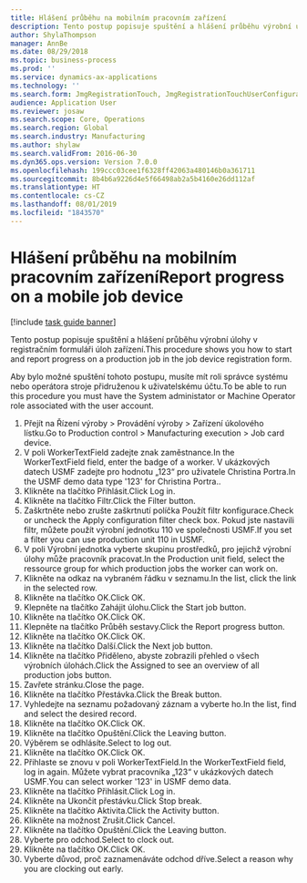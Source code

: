 ```yaml
---
title: Hlášení průběhu na mobilním pracovním zařízení
description: Tento postup popisuje spuštění a hlášení průběhu výrobní úlohy v registračním formuláři úloh zařízení.
author: ShylaThompson
manager: AnnBe
ms.date: 08/29/2018
ms.topic: business-process
ms.prod: ''
ms.service: dynamics-ax-applications
ms.technology: ''
ms.search.form: JmgRegistrationTouch, JmgRegistrationTouchUserConfiguration, JmgRegistrationTouchStart, JmgRegistrationTouchReportFeedback, JmgRegistrationTouchAssignedJobs, JmgRegistrationTouchBreak, JmgRegistrationTouchLeave, JmgRegistrationTouchIndirectActivity, JmgDialogForm
audience: Application User
ms.reviewer: josaw
ms.search.scope: Core, Operations
ms.search.region: Global
ms.search.industry: Manufacturing
ms.author: shylaw
ms.search.validFrom: 2016-06-30
ms.dyn365.ops.version: Version 7.0.0
ms.openlocfilehash: 199ccc03cee1f6328ff42063a480146b0a361711
ms.sourcegitcommit: 8b4b6a9226d4e5f66498ab2a5b4160e26dd112af
ms.translationtype: HT
ms.contentlocale: cs-CZ
ms.lasthandoff: 08/01/2019
ms.locfileid: "1843570"
---
```

# <a name="report-progress-on-a-mobile-job-device"></a><span data-ttu-id="8ffa1-103">Hlášení průběhu na mobilním pracovním zařízení</span><span class="sxs-lookup"><span data-stu-id="8ffa1-103">Report progress on a mobile job device</span></span>

[!include [task guide banner](../../includes/task-guide-banner.md)]

<span data-ttu-id="8ffa1-104">Tento postup popisuje spuštění a hlášení průběhu výrobní úlohy v registračním formuláři úloh zařízení.</span><span class="sxs-lookup"><span data-stu-id="8ffa1-104">This procedure shows you how to start and report progress on a production job in the job device registration form.</span></span>



<span data-ttu-id="8ffa1-105">Aby bylo možné spuštění tohoto postupu, musíte mít roli správce systému nebo operátora stroje přidruženou k uživatelskému účtu.</span><span class="sxs-lookup"><span data-stu-id="8ffa1-105">To be able to run this procedure you must have the System administator or Machine Operator role associated with the user account.</span></span>

1. <span data-ttu-id="8ffa1-106">Přejít na Řízení výroby > Provádění výroby > Zařízení úkolového lístku.</span><span class="sxs-lookup"><span data-stu-id="8ffa1-106">Go to Production control > Manufacturing execution > Job card device.</span></span>
2. <span data-ttu-id="8ffa1-107">V poli WorkerTextField zadejte znak zaměstnance.</span><span class="sxs-lookup"><span data-stu-id="8ffa1-107">In the WorkerTextField field, enter the badge of a worker.</span></span> <span data-ttu-id="8ffa1-108">V ukázkových datech USMF zadejte pro hodnotu „123“ pro uživatele Christina Portra.</span><span class="sxs-lookup"><span data-stu-id="8ffa1-108">In the USMF demo data type '123' for Christina Portra..</span></span>
3. <span data-ttu-id="8ffa1-109">Klikněte na tlačítko Přihlásit.</span><span class="sxs-lookup"><span data-stu-id="8ffa1-109">Click Log in.</span></span>
4. <span data-ttu-id="8ffa1-110">Klikněte na tlačítko Filtr.</span><span class="sxs-lookup"><span data-stu-id="8ffa1-110">Click the Filter button.</span></span>
5. <span data-ttu-id="8ffa1-111">Zaškrtněte nebo zrušte zaškrtnutí políčka Použít filtr konfigurace.</span><span class="sxs-lookup"><span data-stu-id="8ffa1-111">Check or uncheck the Apply configuration filter check box.</span></span> <span data-ttu-id="8ffa1-112">Pokud jste nastavili filtr, můžete použít výrobní jednotku 110 ve společnosti USMF.</span><span class="sxs-lookup"><span data-stu-id="8ffa1-112">If you set a filter you can use production unit 110 in USMF.</span></span>
6. <span data-ttu-id="8ffa1-113">V poli Výrobní jednotka vyberte skupinu prostředků, pro jejichž výrobní úlohy může pracovník pracovat.</span><span class="sxs-lookup"><span data-stu-id="8ffa1-113">In the Production unit field, select the ressource group for which production jobs the worker can work on.</span></span>
7. <span data-ttu-id="8ffa1-114">Klikněte na odkaz na vybraném řádku v seznamu.</span><span class="sxs-lookup"><span data-stu-id="8ffa1-114">In the list, click the link in the selected row.</span></span>
8. <span data-ttu-id="8ffa1-115">Klikněte na tlačítko OK.</span><span class="sxs-lookup"><span data-stu-id="8ffa1-115">Click OK.</span></span>
9. <span data-ttu-id="8ffa1-116">Klepněte na tlačítko Zahájit úlohu.</span><span class="sxs-lookup"><span data-stu-id="8ffa1-116">Click the Start job button.</span></span>
10. <span data-ttu-id="8ffa1-117">Klikněte na tlačítko OK.</span><span class="sxs-lookup"><span data-stu-id="8ffa1-117">Click OK.</span></span>
11. <span data-ttu-id="8ffa1-118">Klepněte na tlačítko Průběh sestavy.</span><span class="sxs-lookup"><span data-stu-id="8ffa1-118">Click the Report progress button.</span></span>
12. <span data-ttu-id="8ffa1-119">Klikněte na tlačítko OK.</span><span class="sxs-lookup"><span data-stu-id="8ffa1-119">Click OK.</span></span>
13. <span data-ttu-id="8ffa1-120">Klikněte na tlačítko Další.</span><span class="sxs-lookup"><span data-stu-id="8ffa1-120">Click the Next job button.</span></span>
14. <span data-ttu-id="8ffa1-121">Klikněte na tlačítko Přiděleno, abyste zobrazili přehled o všech výrobních úlohách.</span><span class="sxs-lookup"><span data-stu-id="8ffa1-121">Click the Assigned to see an overview of all production jobs button.</span></span>
15. <span data-ttu-id="8ffa1-122">Zavřete stránku.</span><span class="sxs-lookup"><span data-stu-id="8ffa1-122">Close the page.</span></span>
16. <span data-ttu-id="8ffa1-123">Klikněte na tlačítko Přestávka.</span><span class="sxs-lookup"><span data-stu-id="8ffa1-123">Click the Break button.</span></span>
17. <span data-ttu-id="8ffa1-124">Vyhledejte na seznamu požadovaný záznam a vyberte ho.</span><span class="sxs-lookup"><span data-stu-id="8ffa1-124">In the list, find and select the desired record.</span></span>
18. <span data-ttu-id="8ffa1-125">Klikněte na tlačítko OK.</span><span class="sxs-lookup"><span data-stu-id="8ffa1-125">Click OK.</span></span>
19. <span data-ttu-id="8ffa1-126">Klikněte na tlačítko Opuštění.</span><span class="sxs-lookup"><span data-stu-id="8ffa1-126">Click the Leaving button.</span></span>
20. <span data-ttu-id="8ffa1-127">Výběrem se odhlásíte.</span><span class="sxs-lookup"><span data-stu-id="8ffa1-127">Select to log out.</span></span>
21. <span data-ttu-id="8ffa1-128">Klikněte na tlačítko OK.</span><span class="sxs-lookup"><span data-stu-id="8ffa1-128">Click OK.</span></span>
22. <span data-ttu-id="8ffa1-129">Přihlaste se znovu v poli WorkerTextField.</span><span class="sxs-lookup"><span data-stu-id="8ffa1-129">In the WorkerTextField field, log in again.</span></span> <span data-ttu-id="8ffa1-130">Můžete vybrat pracovníka „123“ v ukázkových datech USMF.</span><span class="sxs-lookup"><span data-stu-id="8ffa1-130">You can select worker '123' in USMF demo data.</span></span>
23. <span data-ttu-id="8ffa1-131">Klikněte na tlačítko Přihlásit.</span><span class="sxs-lookup"><span data-stu-id="8ffa1-131">Click Log in.</span></span>
24. <span data-ttu-id="8ffa1-132">Klikněte na Ukončit přestávku.</span><span class="sxs-lookup"><span data-stu-id="8ffa1-132">Click Stop break.</span></span>
25. <span data-ttu-id="8ffa1-133">Klikněte na tlačítko Aktivita.</span><span class="sxs-lookup"><span data-stu-id="8ffa1-133">Click the Activity button.</span></span>
26. <span data-ttu-id="8ffa1-134">Klikněte na možnost Zrušit.</span><span class="sxs-lookup"><span data-stu-id="8ffa1-134">Click Cancel.</span></span>
27. <span data-ttu-id="8ffa1-135">Klikněte na tlačítko Opuštění.</span><span class="sxs-lookup"><span data-stu-id="8ffa1-135">Click the Leaving button.</span></span>
28. <span data-ttu-id="8ffa1-136">Vyberte pro odchod.</span><span class="sxs-lookup"><span data-stu-id="8ffa1-136">Select to clock out.</span></span>
29. <span data-ttu-id="8ffa1-137">Klikněte na tlačítko OK.</span><span class="sxs-lookup"><span data-stu-id="8ffa1-137">Click OK.</span></span>
30. <span data-ttu-id="8ffa1-138">Vyberte důvod, proč zaznamenáváte odchod dříve.</span><span class="sxs-lookup"><span data-stu-id="8ffa1-138">Select a reason why you are clocking out early.</span></span>

